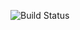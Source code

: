 ![Build Status](https://github.com/OpenSnake/GitHub-Actions-Repo/actions/workflows/task3.yml/badge.svg)